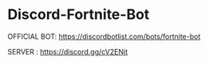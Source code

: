 # Discord-Fortnite-Bot

OFFICIAL BOT: https://discordbotlist.com/bots/fortnite-bot

SERVER : https://discord.gg/cV2ENjt
